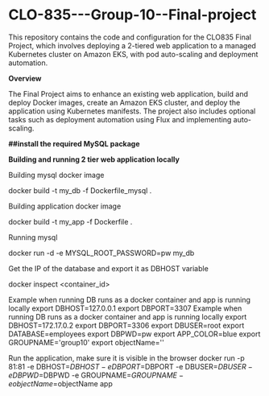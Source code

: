 # CLO-835---Group-10--Final-project

This repository contains the code and configuration for the CLO835 Final Project, which involves deploying a 2-tiered web application to a managed Kubernetes cluster on Amazon EKS, with pod auto-scaling and deployment automation.

**Overview**

The Final Project aims to enhance an existing web application, build and deploy Docker images, create an Amazon EKS cluster, and deploy the application using Kubernetes manifests. The project also includes optional tasks such as deployment automation using Flux and implementing auto-scaling.

**##install the required MySQL package**

**Building and running 2 tier web application locally**

Building mysql docker image

docker build -t my_db -f Dockerfile_mysql . 

Building application docker image

docker build -t my_app -f Dockerfile . 

Running mysql

docker run -d -e MYSQL_ROOT_PASSWORD=pw  my_db

Get the IP of the database and export it as DBHOST variable

docker inspect <container_id>

Example when running DB runs as a docker container and app is running locally
export DBHOST=127.0.0.1
export DBPORT=3307
Example when running DB runs as a docker container and app is running locally
export DBHOST=172.17.0.2
export DBPORT=3306
export DBUSER=root
export DATABASE=employees
export DBPWD=pw
export APP_COLOR=blue
export GROUPNAME='group10'
export objectName=''

Run the application, make sure it is visible in the browser
docker run -p 81:81  -e DBHOST=$DBHOST -e DBPORT=$DBPORT -e  DBUSER=$DBUSER -e DBPWD=$DBPWD -e GROUPNAME=$GROUPNAME -e objectName=$objectName  app
